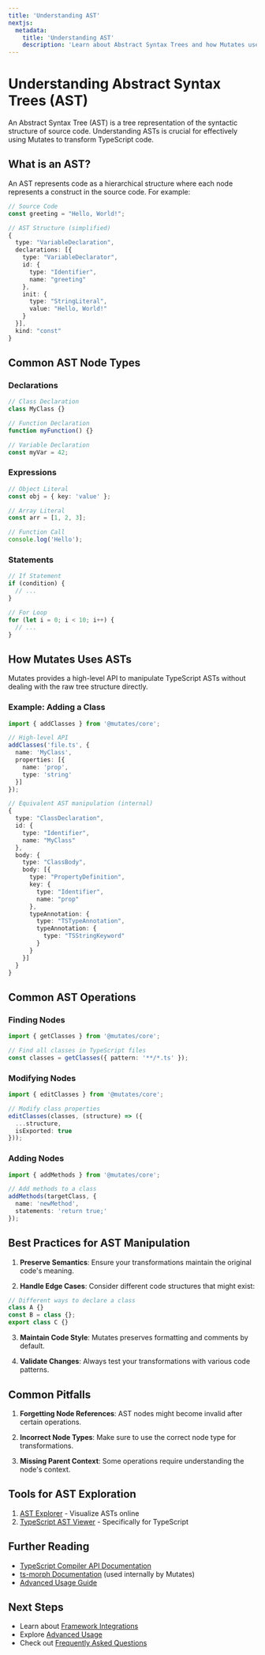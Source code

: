```yaml
---
title: 'Understanding AST'
nextjs:
  metadata:
    title: 'Understanding AST'
    description: 'Learn about Abstract Syntax Trees and how Mutates uses them'
---
```


# Understanding Abstract Syntax Trees (AST)

An Abstract Syntax Tree (AST) is a tree representation of the syntactic structure of source code. Understanding ASTs is crucial for effectively using Mutates to transform TypeScript code.

## What is an AST?

An AST represents code as a hierarchical structure where each node represents a construct in the source code. For example:

```typescript
// Source Code
const greeting = "Hello, World!";

// AST Structure (simplified)
{
  type: "VariableDeclaration",
  declarations: [{
    type: "VariableDeclarator",
    id: {
      type: "Identifier",
      name: "greeting"
    },
    init: {
      type: "StringLiteral",
      value: "Hello, World!"
    }
  }],
  kind: "const"
}
```

## Common AST Node Types

### Declarations

```typescript
// Class Declaration
class MyClass {}

// Function Declaration
function myFunction() {}

// Variable Declaration
const myVar = 42;
```

### Expressions

```typescript
// Object Literal
const obj = { key: 'value' };

// Array Literal
const arr = [1, 2, 3];

// Function Call
console.log('Hello');
```

### Statements

```typescript
// If Statement
if (condition) {
  // ...
}

// For Loop
for (let i = 0; i < 10; i++) {
  // ...
}
```

## How Mutates Uses ASTs

Mutates provides a high-level API to manipulate TypeScript ASTs without dealing with the raw tree structure directly.

### Example: Adding a Class

```typescript
import { addClasses } from '@mutates/core';

// High-level API
addClasses('file.ts', {
  name: 'MyClass',
  properties: [{
    name: 'prop',
    type: 'string'
  }]
});

// Equivalent AST manipulation (internal)
{
  type: "ClassDeclaration",
  id: {
    type: "Identifier",
    name: "MyClass"
  },
  body: {
    type: "ClassBody",
    body: [{
      type: "PropertyDefinition",
      key: {
        type: "Identifier",
        name: "prop"
      },
      typeAnnotation: {
        type: "TSTypeAnnotation",
        typeAnnotation: {
          type: "TSStringKeyword"
        }
      }
    }]
  }
}
```

## Common AST Operations

### Finding Nodes

```typescript
import { getClasses } from '@mutates/core';

// Find all classes in TypeScript files
const classes = getClasses({ pattern: '**/*.ts' });
```

### Modifying Nodes

```typescript
import { editClasses } from '@mutates/core';

// Modify class properties
editClasses(classes, (structure) => ({
  ...structure,
  isExported: true
}));
```

### Adding Nodes

```typescript
import { addMethods } from '@mutates/core';

// Add methods to a class
addMethods(targetClass, {
  name: 'newMethod',
  statements: 'return true;'
});
```

## Best Practices for AST Manipulation

1. **Preserve Semantics**: Ensure your transformations maintain the original code's meaning.

2. **Handle Edge Cases**: Consider different code structures that might exist:
```typescript
// Different ways to declare a class
class A {}
const B = class {};
export class C {}
```

3. **Maintain Code Style**: Mutates preserves formatting and comments by default.

4. **Validate Changes**: Always test your transformations with various code patterns.

## Common Pitfalls

1. **Forgetting Node References**: AST nodes might become invalid after certain operations.

2. **Incorrect Node Types**: Make sure to use the correct node type for transformations.

3. **Missing Parent Context**: Some operations require understanding the node's context.

## Tools for AST Exploration

1. [AST Explorer](https://astexplorer.net/) - Visualize ASTs online
2. [TypeScript AST Viewer](https://ts-ast-viewer.com/) - Specifically for TypeScript

## Further Reading

- [TypeScript Compiler API Documentation](https://github.com/Microsoft/TypeScript/wiki/Using-the-Compiler-API)
- [ts-morph Documentation](https://ts-morph.com/) (used internally by Mutates)
- [Advanced Usage Guide](/advanced-usage)

## Next Steps

- Learn about [Framework Integrations](/framework-integrations)
- Explore [Advanced Usage](/advanced-usage)
- Check out [Frequently Asked Questions](/frequently-asked-questions)
